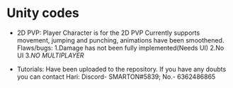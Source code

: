 # Unity codes
* 2D PVP:
Player Character is for the 2D PVP
Currently supports movement, jumping and punching, animations have been smoothened. 
Flaws/bugs:
1.Damage has not been fully implemented(Needs UI)
2.No UI
3.*NO MULTIPLAYER*

* Tutorials:
Have been uploaded to the repository.
If you have any doubts you can contact Hari: Discord- SMARTON#5839; No.- 6362486865
